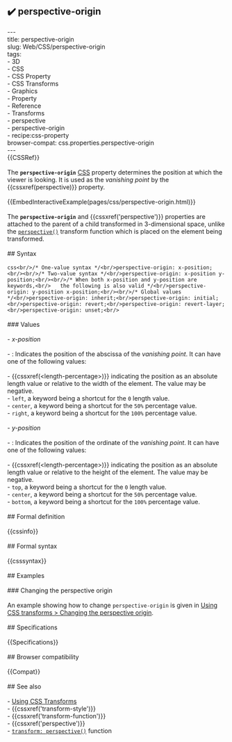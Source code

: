 ## ✔️ perspective-origin 
 ---<br/>title: perspective-origin<br/>slug: Web/CSS/perspective-origin<br/>tags:<br/>  - 3D<br/>  - CSS<br/>  - CSS Property<br/>  - CSS Transforms<br/>  - Graphics<br/>  - Property<br/>  - Reference<br/>  - Transforms<br/>  - perspective<br/>  - perspective-origin<br/>  - recipe:css-property<br/>browser-compat: css.properties.perspective-origin<br/>---<br/>{{CSSRef}}<br/><br/>The **`perspective-origin`** [CSS](/en-US/docs/Web/CSS) property determines the position at which the viewer is looking. It is used as the _vanishing point_ by the {{cssxref(perspective)}} property.<br/><br/>{{EmbedInteractiveExample(pages/css/perspective-origin.html)}}<br/><br/>The **`perspective-origin`** and {{cssxref('perspective')}} properties are attached to the parent of a child transformed in 3-dimensional space, unlike the [`perspective()`](/en-US/docs/Web/CSS/transform-function/perspective()) transform function which is placed on the element being transformed.<br/><br/>## Syntax<br/><br/>```css<br/>/* One-value syntax */<br/>perspective-origin: x-position;<br/><br/>/* Two-value syntax */<br/>perspective-origin: x-position y-position;<br/><br/>/* When both x-position and y-position are keywords,<br/>   the following is also valid */<br/>perspective-origin: y-position x-position;<br/><br/>/* Global values */<br/>perspective-origin: inherit;<br/>perspective-origin: initial;<br/>perspective-origin: revert;<br/>perspective-origin: revert-layer;<br/>perspective-origin: unset;<br/>```<br/><br/>### Values<br/><br/>- _x-position_<br/><br/>  - : Indicates the position of the abscissa of the _vanishing point_. It can have one of the following values:<br/><br/>    - {{cssxref(&lt;length-percentage&gt;)}} indicating the position as an absolute length value or relative to the width of the element. The value may be negative.<br/>    - `left`, a keyword being a shortcut for the `0` length value.<br/>    - `center`, a keyword being a shortcut for the `50%` percentage value.<br/>    - `right`, a keyword being a shortcut for the `100%` percentage value.<br/><br/>- _y-position_<br/><br/>  - : Indicates the position of the ordinate of the _vanishing point_. It can have one of the following values:<br/><br/>    - {{cssxref(&lt;length-percentage&gt;)}} indicating the position as an absolute length value or relative to the height of the element. The value may be negative.<br/>    - `top`, a keyword being a shortcut for the `0` length value.<br/>    - `center`, a keyword being a shortcut for the `50%` percentage value.<br/>    - `bottom`, a keyword being a shortcut for the `100%` percentage value.<br/><br/>## Formal definition<br/><br/>{{cssinfo}}<br/><br/>## Formal syntax<br/><br/>{{csssyntax}}<br/><br/>## Examples<br/><br/>### Changing the perspective origin<br/><br/>An example showing how to change `perspective-origin` is given in [Using CSS transforms > Changing the perspective origin](/en-US/docs/Web/CSS/CSS_Transforms/Using_CSS_transforms#changing_the_perspective_origin).<br/><br/>## Specifications<br/><br/>{{Specifications}}<br/><br/>## Browser compatibility<br/><br/>{{Compat}}<br/><br/>## See also<br/><br/>- [Using CSS Transforms](/en-US/docs/Web/CSS/CSS_Transforms/Using_CSS_transforms)<br/>- {{cssxref('transform-style')}}<br/>- {{cssxref('transform-function')}}<br/>- {{cssxref('perspective')}}<br/>- [`transform: perspective()`](/en-US/docs/Web/CSS/transform-function/perspective()) function<br/>